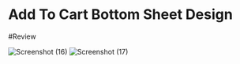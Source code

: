 # Add To Cart Bottom Sheet Design

#Review

![Screenshot (16)](https://user-images.githubusercontent.com/114288510/194859742-b63a5525-474a-49a3-bb40-60144f965280.png)
![Screenshot (17)](https://user-images.githubusercontent.com/114288510/194859765-f471c324-64b6-4fe7-87af-672463f57e9a.png)
